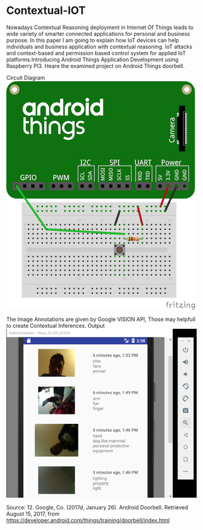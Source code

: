# Contextual-IOT
Nowadays Contextual Reasoning deployment in Internet Of Things leads to wide variety of smarter connected applications for personal and business purpose. In this paper I am going to explain how IoT devices can help individuals and business application with contextual reasoning.  IoT attacks and context-based and permission based control system for applied IoT platforms.Introducing Android Things Application Development using Raspberry PI3.
Heare the examined project on Android Things doorbell.

Circuit Diagram
![Alt text](/doorbell-button-wiring.png)


The Image Annotations are given by Google VISION API, Those may helpfull to create Contextual Inferences.
Output
![Alt text](/op1.PNG)


Source:
12.	Google, Co. (2017d, January 26). Android Doorbell. Retrieved August 15, 2017, from https://developer.android.com/things/training/doorbell/index.html

